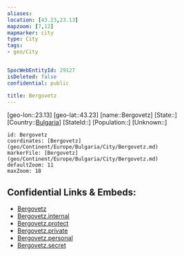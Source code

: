 ```yaml
---
aliases: 
location: [43.23,23.13]
mapzoom: [7,12] 
mapmarker: city 
type: City
tags:
- geo/City


SpocWebEntityId: 29127
isDeleted: false
confidential: public

title: Bergovetz
---
```

[geo-lon::23.13]
[geo-lat::43.23]
[name::Bergovetz]
[State::]
[Country::[Bulgaria](geo/Continent/Europe/Bulgaria.md)]
[StateId::]
[Population::]
[Unknown::]


```leaflet
id: Bergovetz
coordinates: [Bergovetz](geo/Continent/Europe/Bulgaria/City/Bergovetz.md)
markerFile: [Bergovetz](geo/Continent/Europe/Bulgaria/City/Bergovetz.md)
defaultZoom: 11 
maxZoom: 18
```


## Confidential Links & Embeds: 
- [Bergovetz](../../../../../../_public/geo/Continent/Europe/Bulgaria/City/Bergovetz.md) 
- [Bergovetz.internal](../../../../../../_internal/geo/Continent/Europe/Bulgaria/City/Bergovetz.internal.md) 
- [Bergovetz.protect](../../../../../../_protect/geo/Continent/Europe/Bulgaria/City/Bergovetz.protect.md) 
- [Bergovetz.private](../../../../../../_private/geo/Continent/Europe/Bulgaria/City/Bergovetz.private.md) 
- [Bergovetz.personal](../../../../../../_personal/geo/Continent/Europe/Bulgaria/City/Bergovetz.personal.md) 
- [Bergovetz.secret](../../../../../../_secret/geo/Continent/Europe/Bulgaria/City/Bergovetz.secret.md) 
